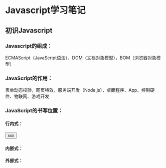 # Javascript学习笔记

## 初识Javascript

### Javascript的组成：

ECMAScript（JavaScript语法），DOM（文档对象模型），BOM（浏览器对象模型）

### JavaScript的作用：

表单动态校验，网页特效，服务端开发（Node.js），桌面程序、App、控制硬件、物联网、游戏开发

### JavaScript的书写位置：

#### 行内式：

<input type="button" value="xxx"/>

#### 内嵌式：

<script>alert("xxxxx")</script>

#### 外部式：

<script src="./xxxx.js">

## 变量

### 变量的定义：

变量是一个用来存放数据的空间，可以通过变量名开访问或者修改变量的值

### 变量的使用：

#### 变量声明：

```javascript
var a
```



#### 变量赋值：

```javascript
a = 10
```

#### 变量的初始化：

即声明+赋值

```javascript
var a = 10
```



#### 变量语法扩展：

倘若变量已经初始化：var a = 10；然后再给a赋值：a=11，那么先前给a的值将被后面的值覆盖掉

#### 特殊情况：

若只声明不赋值，控制台输出这个变量结果为未定义（undefined）；

若直接输出一个未初始化的变量，那么控制台输出报错（error）；

只赋值不声明，输出这个值

#### 变量命名规范：

以字母，下划线，$，_组成，不能以数字开头，严格区分大小写，不能是关键字（例如：var var）,最好式驼峰命名

#### 数据类型：

Number，String，Boolean，Undefined，Null

#### Number：

数字类型拥有最大值：

```javascript
Number.MAX_value
```

```javascript
Number.MIN_value
```

以及无限大：Infinity，无限小：-Infinity，非数字类型：NaN

可以用isNaN()判断数据是否是非数字类型

#### String：

字符串型可以是引号内的任意文本，语法为单引号和双引号

字符串的长度：字符串内的字符个数就是字符串的长度

```javascript
var msg = '我真帅'
console.log(msg.length)
```

#### 字符串拼接

口诀：数值相加、字符相连

```javascript
//字符串拼接
alert('hello'+'world');//hello world
//数值字符串相接
alert('100'+'100');//100100
//数值字符串+数值
alert('11'+12);//1112
//字符串拼接加强
var age = 18;
alert('我今年'+age+'岁了')
```

